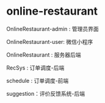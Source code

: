 # online-restaurant

OnlineRestaurant-admin : 管理员界面 

OnlineRestaurant-user: 微信小程序

OnlineRestaurant : 服务器后端

RecSys : 订单调度-后端

schedule : 订单调度-前端

suggestion：评价反馈系统-后端